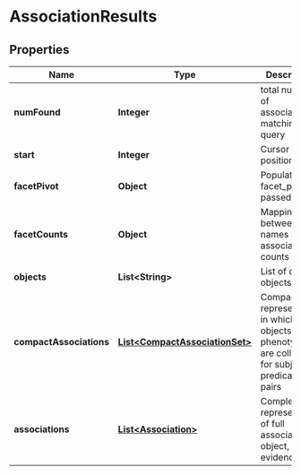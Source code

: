 
# AssociationResults

## Properties
Name | Type | Description | Notes
------------ | ------------- | ------------- | -------------
**numFound** | **Integer** | total number of associations matching query |  [optional]
**start** | **Integer** | Cursor position |  [optional]
**facetPivot** | **Object** | Populated in facet_pivots is passed |  [optional]
**facetCounts** | **Object** | Mapping between field names and association counts |  [optional]
**objects** | **List&lt;String&gt;** | List of distinct objects used |  [optional]
**compactAssociations** | [**List&lt;CompactAssociationSet&gt;**](CompactAssociationSet.md) | Compact representation in which objects (e.g. phenotypes) are collected for subject-predicate pairs |  [optional]
**associations** | [**List&lt;Association&gt;**](Association.md) | Complete representation of full association object, plus evidence |  [optional]



